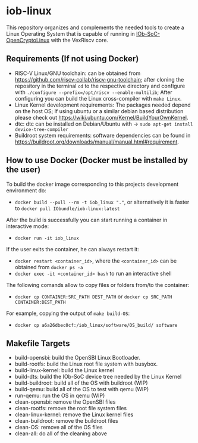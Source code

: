 # iob-linux
This repository organizes and complements the needed tools to create a Linux Operating System that is capable of running in [IOb-SoC-OpenCryptoLinux](https://github.com/IObundle/iob-soc-opencryptolinux) with the VexRiscv core.

## Requirements (If not using Docker)
- RISC-V Linux/GNU toolchain: can be obtained from https://github.com/riscv-collab/riscv-gnu-toolchain; after cloning the repository in the terminal `cd` to the respective directory and configure with `./configure --prefix=/opt/riscv --enable-multilib`; After configuring you can build the Linux cross-compiler with `make Linux`.
- Linux Kernel development requirements: The packages needed depend on the host OS; If using ubuntu or a similar debian based distribution please check out https://wiki.ubuntu.com/Kernel/BuildYourOwnKernel.
- dtc: dtc can be installed on Debian/Ubuntu with -> `sudo apt-get install device-tree-compiler`
- Buildroot system requirements: software dependencies can be found in https://buildroot.org/downloads/manual/manual.html#requirement.

## How to use Docker (Docker must be installed by the user)
To build the docker image corresponding to this projects development environment do:
- `docker build --pull --rm -t iob_linux "."`, or alternatively it is faster to `docker pull IObundle/iob-linux:latest`

After the build is successfully you can start running a container in interactive mode:
- `docker run -it iob_linux`

If the user exits the container, he can always restart it:
- `docker restart <container_id>`, where the `<container_id>` can be obtained from `docker ps -a`
- `docker exec -it <container_id> bash` to run an interactive shell

The following comands allow to copy files or folders from/to the container:
- `docker cp CONTAINER:SRC_PATH DEST_PATH` or `docker cp SRC_PATH CONTAINER:DEST_PATH`

For example, copying the output of `make build-OS`:
- `docker cp a6a26dbec0cf:/iob_linux/software/OS_build/ software`

## Makefile Targets
- build-opensbi: build the OpenSBI Linux Bootloader.
- build-rootfs: build the Linux root file system with busybox.
- build-linux-kernel: build the Linux kernel
- build-dts: build the IOb-SoC device tree needed by the Linux Kernel
- build-buildroot: build all of the OS with buildroot (WIP)
- build-qemu: build all of the OS to test with qemu (WIP)
- run-qemu: run the OS in qemu (WIP)
- clean-opensbi: remove the OpenSBI files
- clean-rootfs: remove the root file system files
- clean-linux-kernel: remove the Linux kernel files
- clean-buildroot: remove the buildroot files
- clean-OS: remove all of the OS files
- clean-all: do all of the cleaning above